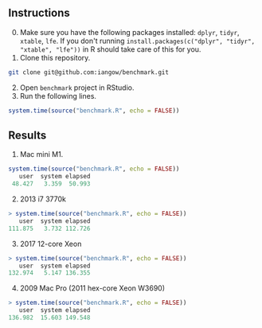 ## Instructions 

0. Make sure you have the following packages installed: `dplyr`, `tidyr`, `xtable`, `lfe`. If you don't running `install.packages(c("dplyr", "tidyr", "xtable", "lfe"))` in R should take care of this for you.
1. Clone this repository.
```bash
git clone git@github.com:iangow/benchmark.git
```
2. Open `benchmark` project in RStudio. 
3. Run the following lines.

```r
system.time(source("benchmark.R", echo = FALSE))
```

## Results

1. Mac mini M1.

```r
system.time(source("benchmark.R", echo = FALSE))
   user  system elapsed 
 48.427   3.359  50.993 
```

2. 2013 i7 3770k

```r
> system.time(source("benchmark.R", echo = FALSE))
   user  system elapsed 
111.875   3.732 112.726 
```
3. 2017 12-core Xeon

```r
> system.time(source("benchmark.R", echo = FALSE))
   user  system elapsed 
132.974   5.147 136.355 
```
4. 2009 Mac Pro (2011 hex-core Xeon W3690)
```r
> system.time(source("benchmark.R", echo = FALSE))
   user  system elapsed 
136.982  15.603 149.548 
```
